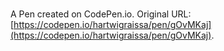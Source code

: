 # 

A Pen created on CodePen.io. Original URL: [https://codepen.io/hartwigraissa/pen/gOvMKaj](https://codepen.io/hartwigraissa/pen/gOvMKaj).

